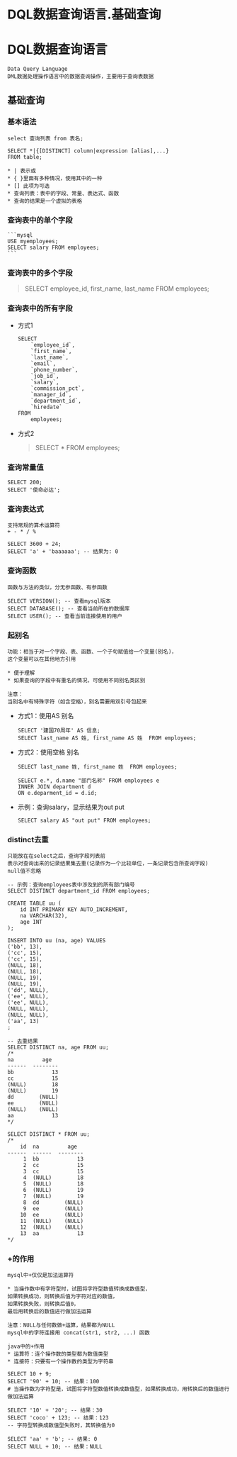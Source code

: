 DQL数据查询语言.基础查询
==


# DQL数据查询语言
```text
Data Query Language
DML数据处理操作语言中的数据查询操作，主要用于查询表数据
```

## 基础查询
### 基本语法
```text
select 查询列表 from 表名;

SELECT *|{[DISTINCT] column|expression [alias],...}
FROM table;

* | 表示或
* { }里面有多种情况，使用其中的一种
* [] 此项为可选
* 查询列表：表中的字段、常量、表达式、函数
* 查询的结果是一个虚拟的表格
```

### 查询表中的单个字段
    ```mysql
    USE myemployees;
    SELECT salary FROM employees;
    ```

### 查询表中的多个字段
>SELECT employee_id, first_name, last_name FROM employees;


### 查询表中的所有字段
* 方式1  
    ```mysql
    SELECT
        `employee_id`,
        `first_name`,
        `last_name`,
        `email`,
        `phone_number`,
        `job_id`,
        `salary`,
        `commission_pct`,
        `manager_id`,
        `department_id`,
        `hiredate`
    FROM
        employees;
    ```
* 方式2
    >SELECT * FROM employees;


### 查询常量值
```mysql
SELECT 200;
SELECT '使命必达';
```

### 查询表达式
```
支持常规的算术运算符
+ - * / %
```

```mysql
SELECT 3600 + 24;
SELECT 'a' + 'baaaaaa'; -- 结果为: 0
```


### 查询函数
```text
函数与方法的类似，分无参函数、有参函数
```

```mysql
SELECT VERSION(); -- 查看mysql版本
SELECT DATABASE(); -- 查看当前所在的数据库
SELECT USER(); -- 查看当前连接使用的用户
```


### 起别名
```text
功能：相当于对一个字段、表、函数、一个子句赋值给一个变量(别名)，
这个变量可以在其他地方引用

* 便于理解
* 如果查询的字段中有重名的情况，可使用不同别名类区别

注意：
当别名中有特殊字符（如含空格），别名需要用双引号包起来
```

* 方式1：使用AS 别名
    ```
    SELECT '建国70周年' AS 信息;
    SELECT last_name AS 姓, first_name AS 姓  FROM employees;
    ```
* 方式2：使用空格 别名
    ```mysql
    SELECT last_name 姓, first_name 姓  FROM employees;

    SELECT e.*, d.name "部门名称" FROM employees e
    INNER JOIN department d
    ON e.deparment_id = d.id;
    ```

* 示例：查询salary，显示结果为out put
    ```text
    SELECT salary AS "out put" FROM employees;
    ```

### distinct去重
```text
只能放在在select之后，查询字段列表前
表示对查询出来的记录结果集去重(记录作为一个比较单位，一条记录包含所查询字段)
null值不忽略
```
```mysql
-- 示例：查询employees表中涉及到的所有部门编号
SELECT DISTINCT department_id FROM employees;

```

```mysql
CREATE TABLE uu (
    id INT PRIMARY KEY AUTO_INCREMENT,
    na VARCHAR(32),
    age INT
);

INSERT INTO uu (na, age) VALUES
('bb', 13),
('cc', 15),
('cc', 15),
(NULL, 18),
(NULL, 18),
(NULL, 19),
(NULL, 19),
('dd', NULL),
('ee', NULL),
('ee', NULL),
(NULL, NULL),
(NULL, NULL),
('aa', 13)
;

-- 去重结果
SELECT DISTINCT na, age FROM uu;
/*
na         age  
------  --------
bb            13
cc            15
(NULL)        18
(NULL)        19
dd        (NULL)
ee        (NULL)
(NULL)    (NULL)
aa            13
*/

SELECT DISTINCT * FROM uu;
/*
    id  na         age  
------  ------  --------
     1  bb            13
     2  cc            15
     3  cc            15
     4  (NULL)        18
     5  (NULL)        18
     6  (NULL)        19
     7  (NULL)        19
     8  dd        (NULL)
     9  ee        (NULL)
    10  ee        (NULL)
    11  (NULL)    (NULL)
    12  (NULL)    (NULL)
    13  aa            13
*/

```

### +的作用
```text
mysql中+仅仅是加法运算符

* 当操作数中有字符型时，试图将字符型数值转换成数值型，
如果转换成功，则转换后值为字符对应的数值，
如果转换失败，则转换后值0，
最后用转换后的数值进行做加法运算

注意：NULL与任何数做+运算，结果都为NULL
mysql中的字符连接用 concat(str1, str2, ...) 函数

java中的+作用
* 运算符：连个操作数的类型都为数值类型
* 连接符：只要有一个操作数的类型为字符串
```

```mysql
SELECT 10 + 9;
SELECT '90' + 10; -- 结果：100
# 当操作数为字符型是，试图将字符型数值转换成数值型，如果转换成功，用转换后的数值进行做加法运算

SELECT '10' + '20'; -- 结果：30
SELECT 'coco' + 123; -- 结果：123
-- 字符型转换成数值型失败时，其转换值为0

SELECT 'aa' + 'b'; -- 结果: 0
SELECT NULL + 10; -- 结果：NULL
```
